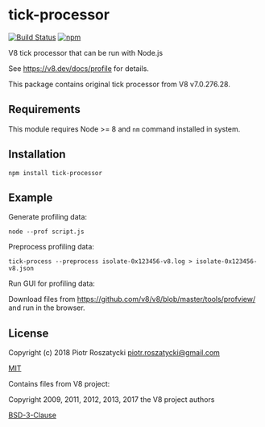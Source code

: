 # tick-processor

<!-- markdownlint-disable MD013 -->
[![Build Status](https://secure.travis-ci.org/dex4er/js-tick-processor.svg)](http://travis-ci.org/dex4er/js-tick-processor) [![npm](https://img.shields.io/npm/v/tick-processor.svg)](https://www.npmjs.com/package/tick-processor)
<!-- markdownlint-enable MD013 -->

V8 tick processor that can be run with Node.js

See <https://v8.dev/docs/profile> for details.

This package contains original tick processor from V8 v7.0.276.28.

## Requirements

This module requires Node >= 8 and `nm` command installed in system.

## Installation

```shell
npm install tick-processor
```

## Example

Generate profiling data:

```console
node --prof script.js
```

Preprocess profiling data:

```console
tick-process --preprocess isolate-0x123456-v8.log > isolate-0x123456-v8.json
```

Run GUI for profiling data:

Download files from <https://github.com/v8/v8/blob/master/tools/profview/> and
run in the browser.

## License

Copyright (c) 2018 Piotr Roszatycki <piotr.roszatycki@gmail.com>

[MIT](https://opensource.org/licenses/MIT)

Contains files from V8 project:

Copyright 2009, 2011, 2012, 2013, 2017 the V8 project authors

[BSD-3-Clause](https://opensource.org/licenses/BSD-3-Clause)
